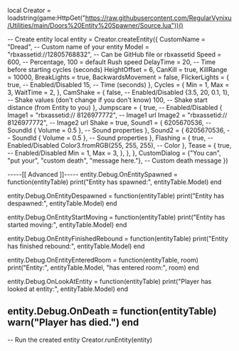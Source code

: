 local Creator = loadstring(game:HttpGet("https://raw.githubusercontent.com/RegularVynixu/Utilities/main/Doors%20Entity%20Spawner/Source.lua"))()

-- Create entity
local entity = Creator.createEntity({
    CustomName = "Dread", -- Custom name of your entity
    Model = "rbxassetid://12805768832", -- Can be GitHub file or rbxassetid
    Speed = 600, -- Percentage, 100 = default Rush speed
    DelayTime = 20, -- Time before starting cycles (seconds)
    HeightOffset = 6,
    CanKill = true,
    KillRange = 10000,
    BreakLights = true,
    BackwardsMovement = false,
    FlickerLights = {
        true, -- Enabled/Disabled
        15, -- Time (seconds)
    },
    Cycles = {
        Min = 1,
        Max = 3,
        WaitTime = 2,
    },
    CamShake = {
        false, -- Enabled/Disabled
        {3.5, 20, 0.1, 1}, -- Shake values (don't change if you don't know)
        100, -- Shake start distance (from Entity to you)
    },
    Jumpscare = {
        true, -- Enabled/Disabled
        {
            Image1 = "rbxassetid:// 8126977772", -- Image1 url
            Image2 = "rbxassetid:// 8126977772", -- Image2 url
            Shake = true,
            Sound1 = {
                6205670536, -- SoundId
                { Volume = 0.5 }, -- Sound properties
            },
            Sound2 = {
                6205670536, -- SoundId
                { Volume = 0.5 }, -- Sound properties
            },
            Flashing = {
                true, -- Enabled/Disabled
                Color3.fromRGB(255, 255, 255), -- Color
            },
            Tease = {
                true, -- Enabled/Disabled
                Min = 1,
                Max = 3,
            },
        },
    },
    CustomDialog = {"You can", "put your", "custom death", "message here."}, -- Custom death message
})

-----[[ Advanced ]]-----
entity.Debug.OnEntitySpawned = function(entityTable)
    print("Entity has spawned:", entityTable.Model)
end

entity.Debug.OnEntityDespawned = function(entityTable)
    print("Entity has despawned:", entityTable.Model)
end

entity.Debug.OnEntityStartMoving = function(entityTable)
    print("Entity has started moving:", entityTable.Model)
end

entity.Debug.OnEntityFinishedRebound = function(entityTable)
    print("Entity has finished rebound:", entityTable.Model)
end

entity.Debug.OnEntityEnteredRoom = function(entityTable, room)
    print("Entity:", entityTable.Model, "has entered room:", room)
end

entity.Debug.OnLookAtEntity = function(entityTable)
    print("Player has looked at entity:", entityTable.Model)
end

entity.Debug.OnDeath = function(entityTable)
    warn("Player has died.")
end
------------------------

-- Run the created entity
Creator.runEntity(entity)
